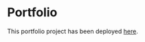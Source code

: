# Portfolio

This portfolio project has been deployed [here](https://coldturkey888.github.io/cs1300-portfolio).

